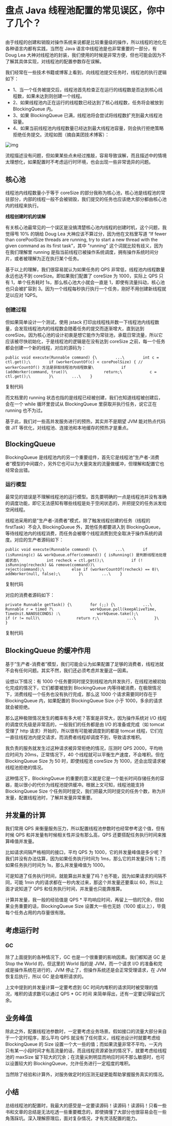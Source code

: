 # 盘点 Java 线程池配置的常见误区，你中了几个？

## 

由于线程的创建和销毁对操作系统来说都是比较重量级的操作，所以线程的池化在各种语言内都有实践，当然在 Java 语言中线程池是也非常重要的一部分，有 Doug Lea 大神对线程池的封装，我们使用的时候是非常方便，但也可能会因为不了解其具体实现，对线程池的配置参数存在误解。



我们经常在一些技术书籍或博客上看到，向线程池提交任务时，线程池的执行逻辑如下：



- 1、当一个任务被提交后，线程池首先检查正在运行的线程数是否达到核心线程数，如果未达到则创建一个线程。
- 2、如果线程池内正在运行的线程数已经达到了核心线程数，任务将会被放到 BlockingQueue 内。
- 3、如果 BlockingQueue 已满，线程池将会尝试将线程数扩充到最大线程池容量。
- 4、如果当前线程池内线程数量已经达到最大线程池容量，则会执行拒绝策略拒绝任务提交。流程如图（摘自美团技术博客）：



![img](https://static001.geekbang.org/infoq/70/705649a21d5143fb030d4806fc8d6a09.png)



流程描述没有问题，但如果某些点未经过推敲，容易导致误解，而且描述中的情境太理想化，如果配置时不考虑运行时环境，也会出现一些非常诡异的问题。

## **核心池**

线程池内线程数量小于等于 coreSize 的部分我称为核心池，核心池是线程池的常驻部分，内部的线程一般不会被销毁，我们提交的任务也应该绝大部分都由核心池内的线程来执行。



**线程创建时机的误解**



有关核心池最常见的一个误区是没搞清楚核心池内线程的创建时机，这个问题，我觉得甩 10% 的锅给 Doug Lea 大神应该不算过分，因为他在文档里写道 “If fewer than corePoolSize threads are running, try to start a new thread with the given command as its first task”，其中 "running" 这个词就比较有歧义，因为在我们理解里 running 是指当前线程已被操作系统调度，拥有操作系统时间分片，或者被理解为正在执行某个任务。



基于以上的理解，我们很容易就认为如果任务的 QPS 非常低，线程池内线程数量永远也达不到 coreSize。即如果我们配置了 coreSize 为 1000，实际上 QPS 只有 1，单个任务耗时 1s，那么核心池大小就会一直是 1，即使有流量抖动，核心池也只会被扩容到 3。因为一个线程每秒执行执行一个任务，刚好不用创建新线程就足以应对 1QPS。

### **创建过程**

但如果简单设计一个测试，使用 jstack 打印出线程栈并数一下线程池内线程数量，会发现线程池内的线程数会随着任务的提交而逐渐增大，直到达到 coreSize。因为核心池的设计初衷是想它能作为常驻池，承载日常流量，所以它应该被尽快初始化，于是线程池的逻辑是在没有达到 coreSize 之前，每一个任务都会创建一个新的线程，对应的源码为：



```
public void execute(Runnable command) {\        ...\        int c = ctl.get();\        if (workerCountOf(c) < corePoolSize) { // workerCountOf() 方法是获取线程池内线程数量\            if (addWorker(command, true))\                return;\            c = ctl.get();\        }\        ...\    }
```

复制代码



而文档里的 running 状态也指的是线程已经被创建，我们也知道线程被创建后，会在一个 while 循环里尝试从 BlockingQueue 里获取并执行任务，说它正在 running 也不为过。



基于此，我们对一些高并发服务进行的预热，其实并不是期望 JVM 能对热点代码做 JIT 等优化，对线程池、连接池和本地缓存的预热才是重点。

## **BlockingQueue**

BlockingQueue 是线程池内的另一个重要组件，首先它是线程池”生产者-消费者”模型的中间媒介，另外它也可以为大量突发的流量做缓冲，但理解和配置它也经常会出错。

### **运行模型**

最常见的错误是不理解线程池的运行模型。首先要明确的一点是线程池并没有准确的调度功能，即它无法感知有哪些线程是处于空闲状态的，并把提交的任务派发给空闲线程。



线程池采用的是”生产者-消费者”模式，除了触发线程创建的任务（线程的 firstTask）不会入 BlockingQueue 外，其他任务都要进入到 BlockingQueue，等待线程池内的线程消费，而任务会被哪个线程消费到完全取决于操作系统的调度。对应的生产者源码如下：



```
public void execute(Runnable command) {\        ...\        if (isRunning(c) && workQueue.offer(command)) { isRunning() 是判断线程池处理戚状态\            int recheck = ctl.get();\            if (! isRunning(recheck) && remove(command))\                reject(command);\            else if (workerCountOf(recheck) == 0)\                addWorker(null, false);\        }\        ...\    }
```

复制代码



对应的消费者源码如下：



```
private Runnable getTask() {\        for (;;) {\            ...\            Runnable r = timed ?\                workQueue.poll(keepAliveTime, TimeUnit.NANOSECONDS) :\                workQueue.take();\            if (r != null)\                return r;\            ...\        }\    }
```

复制代码

## **BlockingQueue 的缓冲作用**

基于”生产者-消费者”模型，我们可能会认为如果配置了足够的消费者，线程池就不会有任何问题。其实不然，我们还必须考虑并发量这一因素。



设想以下情况：有 1000 个任务要同时提交到线程池内并发执行，在线程池被初始化完成的情况下，它们都要被放到 BlockingQueue 内等待被消费，在极限情况下，消费线程一个任务也没有执行完成，那么这 1000 个请求需要同时存在于 BlockingQueue 内，如果配置的 BlockingQueue Size 小于 1000，多余的请求就会被拒绝。



那么这种极限情况发生的概率有多大呢？答案是非常大，因为操作系统对 I/O 线程的调度优先级是非常高的，一般我们的任务都是由 I/O 的准备或完成（如 tomcat 受理了 http 请求）开始的，所以很有可能被调度到的都是 tomcat 线程，它们在一直往线程池内提交请求，而消费者线程却调度不到，导致请求堆积。



我负责的服务就发生过这种请求被异常拒绝的情况，压测时 QPS 2000，平均响应时间为 20ms，正常情况下，40 个线程就可以平衡生产速度，不会堆积。但在 BlockingQueue Size 为 50 时，即使线程池 coreSize 为 1000，还会出现请求被线程池拒绝的情况。



这种情况下，BlockingQueue 的重要的意义就是它是一个能长时间存储任务的容器，能以很小的代价为线程池提供缓冲。根据上文可知，线程池能支持 BlockingQueue Size 个任务同时提交，我们把最大同时提交的任务个数，称为并发量，配置线程池时，了解并发量异常重要。

## **并发量的计算**

我们常用 QPS 来衡量服务压力，所以配置线程池参数时也经常参考这个值，但有时候 QPS 和并发量有时候相关性并没有那么高，QPS 还要搭配任务执行时间来推算峰值并发量。



比如请求间隔严格相同的接口，平均 QPS 为 1000，它的并发量峰值是多少呢？我们并没有办法估算，因为如果任务执行时间为 1ms，那么它的并发量只有 1；而如果任务执行时间为 1s，那么并发量峰值为 1000。



可是知道了任务执行时间，就能算出并发量了吗？也不能，因为如果请求的间隔不同，可能 1min 内的请求都在一秒内发过来，那这个并发量还要乘以 60，所以上面才说知道了 QPS 和任务执行时间，并发量也只能靠推算。



计算并发量，我一般的经验值是 QPS * 平均响应时间，再留上一倍的冗余，但如果业务重要的话，BlockingQueue Size 设置大一些也无妨（1000 或以上），毕竟每个任务占用的内存量很有限。

## **考虑运行时**

### **GC**

除了上面提到的各种情况下，GC 也是一个很重要的影响因素。我们都知道 GC 是 Stop the World 的，但这里的 World 指的是 JVM，而一个请求 I/O 的准备和完成是操作系统在进行的，JVM 停止了，但操作系统还是会正常受理请求，在 JVM 恢复后执行，所以 GC 是会堆积请求的。



上文中提到的并发量计算一定要考虑到 GC 时间内堆积的请求同时被受理的情况，堆积的请求数可以通过 QPS * GC 时间 来简单得出，还有一定要记得留出冗余。

## **业务峰值**

除此之外，配置线程池参数时，一定要考虑业务场景。假如接口的流量大部分来自于一个定时程序，那么平均 QPS 就没有了任何意义，线程池设计时就要考虑给 BlockingQueue 的 Size 设置一个大一些的值；而如果流量非常不平均，一天内只有某一小段时间才有高流量的话，而且线程资源紧张的情况下，就要考虑给线程池的 maxSize 留下较大的冗余；在流量尖刺明显而响应时间不那么敏感时，也可以设置较大的 BlockingQueue，允许任务进行一定程度的堆积。



当然除了经验和计算外，对服务做定时的压测无疑更能帮助掌握服务真实的情况。

## **小结**

总结线程池的配置时，我最大的感受是一定要读源码！读源码！读源码！只看一些书和文章的总结是无法吃透一些重要概念的，即使搞懂了大部分也很容易会在一些角落踩坑。深入理解原理后，面对复杂情况，才有灵活配置的能力。